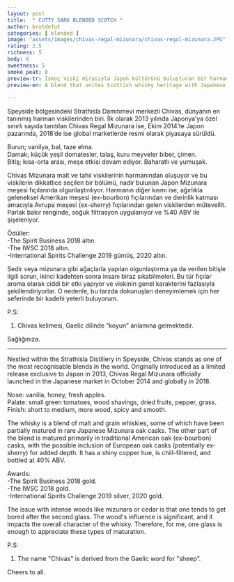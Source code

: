 ```yaml
---
layout: post
title:  " CUTTY SARK BLENDED SCOTCH "
author: brutdefut
categories: [ blended ]
image: "assets/images/chivas-regal-mizunara/chivas-regal-mizunara.JPG"
rating: 2.5
richness: 5
body: 6
sweetness: 5
smoke_peat: 0
preview-tr: İskoç viski mirasıyla Japon kültürünü buluşturan bir harman, Chivas Regal Mizunara.                            
preview-en: A blend that unites Scottish whisky heritage with Japanese culture, Chivas Regal Mizunara.  
                 
---
```



Speyside bölgesindeki Strathisla Damıtımevi merkezli Chivas, dünyanın en tanınmış harman viskilerinden biri. İlk olarak 2013 yılında Japonya’ya özel sınırlı sayıda tanıtılan Chivas Regal Mizunara ise, Ekim 2014’te Japon pazarında, 2018’de ise global marketlerde resmi olarak piyasaya sürüldü.  

Burun; vanilya, bal, taze elma.   
Damak; küçük yeşil domatesler, talaş, kuru meyveler biber, çimen.  
Bitiş; kısa-orta arası, meşe etkisi devam ediyor. Baharatlı ve yumuşak.  

Chivas Mizunara malt ve tahıl viskilerinin harmanından oluşuyor ve bu viskilerin dikkatlice seçilen bir bölümü, nadir bulunan Japon Mizunara meşesi fıçılarında olgunlaştırılıyor. Harmanın diğer kısmı ise, ağırlıkla geleneksel Amerikan meşesi (ex-bourbon) fıçılarından ve derinlik katması amacıyla Avrupa meşesi (ex-sherry) fıçılarından gelen viskilerden mütevellit. Parlak bakır renginde, soğuk filtrasyon uygulanıyor ve %40 ABV ile şişeleniyor.  

Ödüller:  
-The Spirit Business 2018 altın.  
-The IWSC 2018 altın.   
-International Spirits Challenge 2019 gümüş, 2020 altın.  

Sedir veya mizunara gibi ağaçlarla yapılan olgunlaştırma ya da verilen bitişle ilgili sorun, ikinci kadehten sonra insanı biraz sıkabilmeleri. Bu tür fıçılar aroma olarak ciddi bir etki yapıyor ve viskinin genel karakterini fazlasıyla şekillendiriyorlar. O nedenle, bu tarzda dokunuşları deneyimlemek için her seferinde bir kadehi yeterli buluyorum.  

P.S:  
1. Chivas kelimesi, Gaelic dilinde “koyun” anlamına gelmektedir.  

Sağlığınıza.          
   
-----------------------------------------------

<p id="english"></p>

Nestled within the Strathisla Distillery in Speyside, Chivas stands as one of the most recognisable blends in the world. Originally introduced as a limited release exclusive to Japan in 2013, Chivas Regal Mizunara officially launched in the Japanese market in October 2014 and globally in 2018.  

Nose: vanilla, honey, fresh apples.   
Palate: small green tomatoes, wood shavings, dried fruits, pepper, grass.   
Finish: short to medium, more wood, spicy and smooth.  

The whisky is a blend of malt and grain whiskies, some of which have been partially matured in rare Japanese Mizunara oak casks. The other part of the blend is matured primarily in traditional American oak (ex-bourbon) casks, with the possible inclusion of European oak casks (potentially ex-sherry) for added depth. It has a shiny copper hue, is chill-filtered, and bottled at 40% ABV.  

Awards:  
-The Spirit Business 2018 gold.  
-The IWSC 2018 gold.   
-International Spirits Challenge 2019 silver, 2020 gold.  

The issue with intense woods like mizunara or cedar is that one tends to get bored after the second glass. The wood's influence is significant, and it impacts the overall character of the whisky. Therefore, for me, one glass is enough to appreciate these types of maturation.  

P.S:  
1. The name "Chivas" is derived from the Gaelic word for "sheep”.   

Cheers to all.  
       
